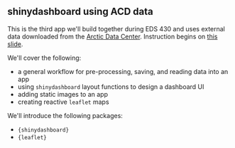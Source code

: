 ## shinydashboard using ACD data

This is the third app we'll build together during EDS 430 and uses external data downloaded from the [Arctic Data Center](https://arcticdata.io/catalog/view/doi%3A10.18739%2FA2JH3D41P). Instruction begins on [this slide](https://ucsb-meds.github.io/EDS430-Shiny/#/building-dashboards).

We'll cover the following:

-   a general workflow for pre-processing, saving, and reading data into an app
-   using `shinydashboard` layout functions to design a dashboard UI
-   adding static images to an app
-   creating reactive `leaflet` maps

We'll introduce the following packages:

-   `{shinydashboard}`
-   `{leaflet}`

